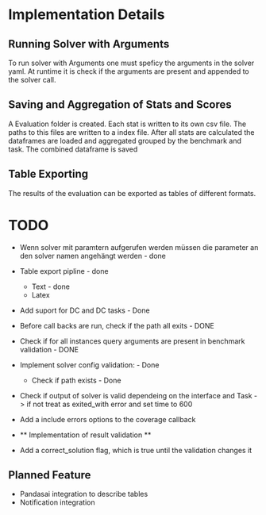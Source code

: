 # Implementation Details

## Running Solver with Arguments
To run solver with Arguments one must speficy the arguments in the solver yaml.
At runtime it is check if the arguments are present and appended to the solver call.

## Saving and Aggregation of Stats and Scores
A Evaluation folder is created.
Each stat is written to its own csv file. The paths to this files are written to a index file. After all stats are calculated the dataframes are loaded and aggregated grouped by the benchmark and task. The combined dataframe is saved

## Table Exporting
The results of the evaluation can be exported as tables of different formats.



# TODO

- Wenn solver mit paramtern aufgerufen werden müssen die parameter an den solver namen angehängt werden - done
-  Table export pipline - done
   -  Text - done
   -  Latex
- Add suport for DC and DC tasks - Done

- Before call backs are run, check if the path all exits - DONE
- Check if for all instances query arguments are present in benchmark validation - DONE
- Implement solver config validation: - Done
  - Check if path exists - Done

- Check if output of solver is valid dependeing on the interface and Task -> if not treat as exited_with error and set time to 600


- Add a include errors options to the coverage callback

- ** Implementation of result validation **
- Add a correct_solution flag, which is true until the validation changes it



## Planned Feature

- Pandasai integration to describe tables
- Notification integration
